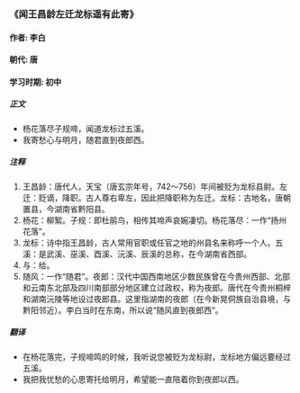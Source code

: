 ### 《闻王昌龄左迁龙标遥有此寄》

#### 作者: 李白 

#### 朝代: 唐

#### 学习时期: 初中

##### **正文**

- 杨花落尽子规啼，闻道龙标过五溪。
- 我寄愁心与明月，随君直到夜郎西。

##### **注释**

1. 王昌龄：唐代人，天宝（唐玄宗年号，742～756）年间被贬为龙标县尉。左迁：贬谪，降职。古人尊右卑左，因此把降职称为左迁。龙标：古地名，唐朝置县，今湖南省黔阳县。
2. 杨花：柳絮。子规：即杜鹃鸟，相传其啼声哀婉凄切。杨花落尽：一作“扬州花落”。
3. 龙标：诗中指王昌龄，古人常用官职或任官之地的州县名来称呼一个人。五溪：是武溪、巫溪、酉溪、沅溪、辰溪的总称，在今湖南省西部。
4. 与：给。
5. 随风：一作“随君”。夜郎：汉代中国西南地区少数民族曾在今贵州西部、北部和云南东北部及四川南部部分地区建立过政权，称为夜郎。唐代在今贵州桐梓和湖南沅陵等地设过夜郎县。这里指湖南的夜郎（在今新晃侗族自治县境，与黔阳邻近）。李白当时在东南，所以说“随风直到夜郎西”。

##### **翻译**

- 在杨花落完，子规啼鸣的时候，我听说您被贬为龙标尉，龙标地方偏远要经过五溪。
- 我把我忧愁的心思寄托给明月，希望能一直陪着你到夜郎以西。